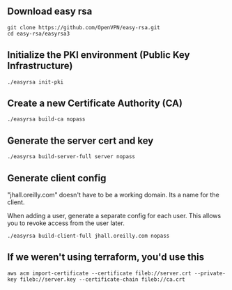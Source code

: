 ## Download easy rsa
```
git clone https://github.com/OpenVPN/easy-rsa.git
cd easy-rsa/easyrsa3
```

## Initialize the PKI environment (Public Key Infrastructure)
```
./easyrsa init-pki
```

## Create a new Certificate Authority (CA)
```
./easyrsa build-ca nopass
```

## Generate the server cert and key
```
./easyrsa build-server-full server nopass
```

## Generate client config
"jhall.oreilly.com" doesn't have to be a working domain. Its a name for the client.

When adding a user, generate a separate config for each user. This allows you to revoke access from the user later.
```
./easyrsa build-client-full jhall.oreilly.com nopass
```

## If we weren't using terraform, you'd use this
```
aws acm import-certificate --certificate fileb://server.crt --private-key fileb://server.key --certificate-chain fileb://ca.crt
```

